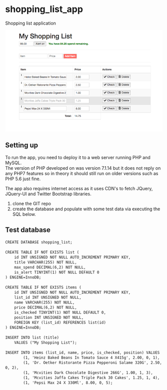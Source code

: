 # shopping_list_app
Shopping list application

![Figure 1-1](images/shopping_app.png "Figure 1-1")

## Setting up

To run the app, you need to deploy it to a web server running PHP and MySQL.\
The version of PHP developed on was version 7.1.14 but it does not reply on any PHP7 features so in theory it should still run on older versions such as PHP 5.6 just fine.

The app also requires internet access as it uses CDN's to fetch JQuery, JQuery-UI and Twitter Bootstrap libraries.

1. clone the GIT repo
2. create the database and populate with some test data via executing the SQL below.

## Test database

```
CREATE DATABASE shopping_list;

CREATE TABLE IF NOT EXISTS list (
    id INT UNSIGNED NOT NULL AUTO_INCREMENT PRIMARY KEY,
    title VARCHAR(255) NOT NULL,
    max_spend DECIMAL(6,2) NOT NULL,
    is_alert TINYINT(1) NOT NULL DEFAULT 0
) ENGINE=InnoDB;

CREATE TABLE IF NOT EXISTS items (
    id INT UNSIGNED NOT NULL AUTO_INCREMENT PRIMARY KEY,
    list_id INT UNSIGNED NOT NULL,
    name VARCHAR(255) NOT NULL,
    price DECIMAL(6,2) NOT NULL,
    is_checked TINYINT(1) NOT NULL DEFAULT 0,
    position INT UNSIGNED NOT NULL,
    FOREIGN KEY (list_id) REFERENCES list(id)
) ENGINE=InnoDB;

INSERT INTO list (title)
    VALUES ("My Shopping List");

INSERT INTO items (list_id, name, price, is_checked, position) VALUES
        (1, 'Heinz Baked Beans In Tomato Sauce 4 X415g', 2.00, 0, 1),
        (1, 'Dr. Oetker Ristorante Pizza Pepperoni Salame 320G', 2.50, 0, 2),
        (1, 'Mcvities Dark Chocolate Digestive 266G', 1.00, 1, 3),
        (1, 'Mcvities Jaffa Cakes Triple Pack 30 Cakes', 1.25, 1, 4),
        (1, 'Pepsi Max 24 X 330Ml', 8.00, 0, 5);
```
